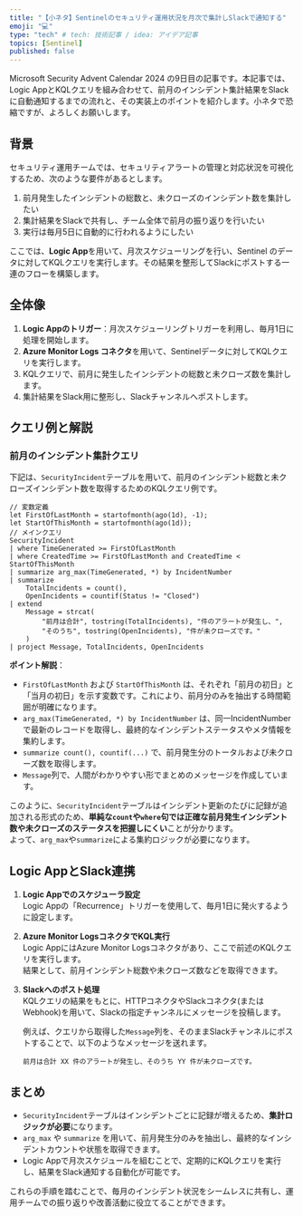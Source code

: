 ```yaml
---
title: "【小ネタ】Sentinelのセキュリティ運用状況を月次で集計しSlackで通知する"
emoji: "💻" 
type: "tech" # tech: 技術記事 / idea: アイデア記事
topics: [Sentinel] 
published: false
---
```


Microsoft Security Advent Calendar 2024 の9日目の記事です。本記事では、Logic AppとKQLクエリを組み合わせて、前月のインシデント集計結果をSlackに自動通知するまでの流れと、その実装上のポイントを紹介します。小ネタで恐縮ですが、よろしくお願いします。

## 背景

セキュリティ運用チームでは、セキュリティアラートの管理と対応状況を可視化するため、次のような要件があるとします。

1. 前月発生したインシデントの総数と、未クローズのインシデント数を集計したい
2. 集計結果をSlackで共有し、チーム全体で前月の振り返りを行いたい
3. 実行は毎月5日に自動的に行われるようにしたい

ここでは、**Logic App**を用いて、月次スケジューリングを行い、Sentinel のデータに対してKQLクエリを実行します。その結果を整形してSlackにポストする一連のフローを構築します。

## 全体像

1. **Logic Appのトリガー**：月次スケジューリングトリガーを利用し、毎月1日に処理を開始します。
2. **Azure Monitor Logs コネクタ**を用いて、Sentinelデータに対してKQLクエリを実行します。
3. KQLクエリで、前月に発生したインシデントの総数と未クローズ数を集計します。
4. 集計結果をSlack用に整形し、Slackチャンネルへポストします。

## クエリ例と解説

### 前月のインシデント集計クエリ

下記は、`SecurityIncident`テーブルを用いて、前月のインシデント総数と未クローズインシデント数を取得するためのKQLクエリ例です。

```kql
// 変数定義
let FirstOfLastMonth = startofmonth(ago(1d), -1);
let StartOfThisMonth = startofmonth(ago(1d));
// メインクエリ
SecurityIncident
| where TimeGenerated >= FirstOfLastMonth
| where CreatedTime >= FirstOfLastMonth and CreatedTime < StartOfThisMonth
| summarize arg_max(TimeGenerated, *) by IncidentNumber
| summarize
    TotalIncidents = count(),
    OpenIncidents = countif(Status != "Closed")
| extend
    Message = strcat(
        "前月は合計", tostring(TotalIncidents), "件のアラートが発生し、",
        "そのうち", tostring(OpenIncidents), "件が未クローズです。"
    )
| project Message, TotalIncidents, OpenIncidents
```

**ポイント解説**：

- `FirstOfLastMonth` および `StartOfThisMonth` は、それぞれ「前月の初日」と「当月の初日」を示す変数です。これにより、前月分のみを抽出する時間範囲が明確になります。
- `arg_max(TimeGenerated, *) by IncidentNumber` は、同一IncidentNumberで最新のレコードを取得し、最終的なインシデントステータスやメタ情報を集約します。
- `summarize count(), countif(...)` で、前月発生分のトータルおよび未クローズ数を取得します。
- `Message`列で、人間がわかりやすい形でまとめのメッセージを作成しています。

このように、`SecurityIncident`テーブルはインシデント更新のたびに記録が追加される形式のため、**単純な`count`や`where`句では正確な前月発生インシデント数や未クローズのステータスを把握しにくい**ことが分かります。  
よって、`arg_max`や`summarize`による集約ロジックが必要になります。

## Logic AppとSlack連携

1. **Logic Appでのスケジューラ設定**  
   Logic Appの「Recurrence」トリガーを使用して、毎月1日に発火するように設定します。

2. **Azure Monitor LogsコネクタでKQL実行**  
   Logic AppにはAzure Monitor Logsコネクタがあり、ここで前述のKQLクエリを実行します。  
   結果として、前月インシデント総数や未クローズ数などを取得できます。

3. **Slackへのポスト処理**  
   KQLクエリの結果をもとに、HTTPコネクタやSlackコネクタ(またはWebhook)を用いて、Slackの指定チャンネルにメッセージを投稿します。

   例えば、クエリから取得した`Message`列を、そのままSlackチャンネルにポストすることで、以下のようなメッセージを送れます。

   ```
   前月は合計 XX 件のアラートが発生し、そのうち YY 件が未クローズです。
   ```

## まとめ

- `SecurityIncident`テーブルはインシデントごとに記録が増えるため、**集計ロジックが必要**になります。
- `arg_max` や `summarize` を用いて、前月発生分のみを抽出し、最終的なインシデントカウントや状態を取得できます。
- Logic Appで月次スケジュールを組むことで、定期的にKQLクエリを実行し、結果をSlack通知する自動化が可能です。

これらの手順を踏むことで、毎月のインシデント状況をシームレスに共有し、運用チームでの振り返りや改善活動に役立てることができます。

